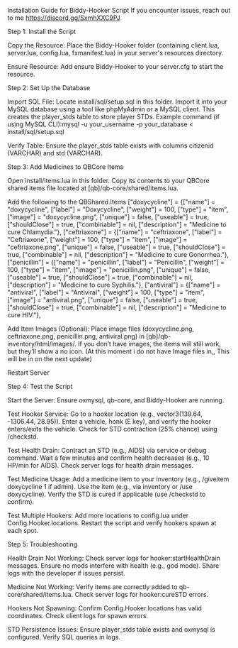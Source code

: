 Installation Guide for Biddy-Hooker Script
If you encounter issues, reach out to me https://discord.gg/SxmhXXC9PJ

Step 1: Install the Script

Copy the Resource:
Place the Biddy-Hooker folder (containing client.lua, server.lua, config.lua, fxmanifest.lua) in your server's resources directory.


Ensure Resource:
Add ensure Biddy-Hooker to your server.cfg to start the resource.



Step 2: Set Up the Database

Import SQL File:
Locate install/sql/setup.sql in this folder.
Import it into your MySQL database using a tool like phpMyAdmin or a MySQL client.
This creates the player_stds table to store player STDs.
Example command (if using MySQL CLI):mysql -u your_username -p your_database < install/sql/setup.sql




Verify Table:
Ensure the player_stds table exists with columns citizenid (VARCHAR) and std (VARCHAR).



Step 3: Add Medicines to QBCore Items

Open install/items.lua in this folder.
Copy its contents to your QBCore shared items file
located at [qb]/qb-core/shared/items.lua.


Add the following to the QBShared.Items
["doxycycline"] = {["name"] = "doxycycline", ["label"] = "Doxycycline", ["weight"] = 100, ["type"] = "item", ["image"] = "doxycycline.png", ["unique"] = false, ["useable"] = true, ["shouldClose"] = true, ["combinable"] = nil, ["description"] = "Medicine to cure Chlamydia."},
["ceftriaxone"] = {["name"] = "ceftriaxone", ["label"] = "Ceftriaxone", ["weight"] = 100, ["type"] = "item", ["image"] = "ceftriaxone.png", ["unique"] = false, ["useable"] = true, ["shouldClose"] = true, ["combinable"] = nil, ["description"] = "Medicine to cure Gonorrhea."},
["penicillin"] = {["name"] = "penicillin", ["label"] = "Penicillin", ["weight"] = 100, ["type"] = "item", ["image"] = "penicillin.png", ["unique"] = false, ["useable"] = true, ["shouldClose"] = true, ["combinable"] = nil, ["description"] = "Medicine to cure Syphilis."},
["antiviral"] = {["name"] = "antiviral", ["label"] = "Antiviral", ["weight"] = 100, ["type"] = "item", ["image"] = "antiviral.png", ["unique"] = false, ["useable"] = true, ["shouldClose"] = true, ["combinable"] = nil, ["description"] = "Medicine to cure HIV."},




Add Item Images (Optional):
Place image files (doxycycline.png, ceftriaxone.png, penicillin.png, antiviral.png) in [qb]/qb-inventory/html/images/.
If you don’t have images, the items will still work, but they’ll show a no icon. 
(At  this moment i do not have Image files in,, This will be in on the next update)

Restart Server

Step 4: Test the Script

Start the Server:
Ensure oxmysql, qb-core, and Biddy-Hooker are running.


Test Hooker Service:
Go to a hooker location (e.g., vector3(139.64, -1306.44, 28.95)).
Enter a vehicle, honk (E key), and verify the hooker enters/exits the vehicle.
Check for STD contraction (25% chance) using /checkstd.


Test Health Drain:
Contract an STD (e.g., AIDS) via service or debug command.
Wait a few minutes and confirm health decreases (e.g., 10 HP/min for AIDS).
Check server logs for health drain messages.


Test Medicine Usage:
Add a medicine item to your inventory (e.g., /giveitem doxycycline 1 if admin).
Use the item (e.g., via inventory or /use doxycycline).
Verify the STD is cured if applicable (use /checkstd to confirm).


Test Multiple Hookers:
Add more locations to config.lua under Config.Hooker.locations.
Restart the script and verify hookers spawn at each spot.



Step 5: Troubleshooting

Health Drain Not Working:
Check server logs for hooker:startHealthDrain messages.
Ensure no mods interfere with health (e.g., god mode).
Share logs with the developer if issues persist.


Medicine Not Working:
Verify items are correctly added to qb-core/shared/items.lua.
Check server logs for hooker:cureSTD errors.


Hookers Not Spawning:
Confirm Config.Hooker.locations has valid coordinates.
Check client logs for spawn errors.


STD Persistence Issues:
Ensure player_stds table exists and oxmysql is configured.
Verify SQL queries in logs.



